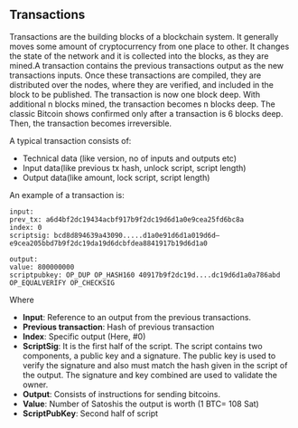 ## Transactions

Transactions are the building blocks of a blockchain system.
It generally moves some amount of cryptocurrency from one place to other. It changes the state of the network and it is collected into the blocks, as they are mined.A transaction contains the previous transactions output as the new transactions inputs. 
Once these transactions are compiled, they are distributed over the nodes, where they are verified,
and included in the block to be published. The transaction is now one block deep. With additional n blocks mined, the transaction becomes n blocks deep. The classic Bitcoin shows confirmed only after a transaction is 6 blocks deep. Then, the transaction becomes irreversible.

A typical transaction consists of:
*	Technical data (like version, no of inputs and outputs etc)
*	Input data(like previous tx hash, unlock script, script length)
*	Output data(like amount, lock script, script length)


 An example of a transaction is: 
```
input:
prev_tx: a6d4bf2dc19434acbf917b9f2dc19d6d1a0e9cea25fd6bc8a
index: 0
scriptsig: bcd8d894639a43090.....d1a0e91d6d1a019d6d–e9cea205bbd7b9f2dc19da19d6dcbfdea8841917b19d6d1a0

output:
value: 800000000
scriptpubkey: OP_DUP OP_HASH160 40917b9f2dc19d....dc19d6d1a0a786abd OP_EQUALVERIFY OP_CHECKSIG
```
Where
* **Input**: Reference to an output from the previous transactions.
* **Previous transaction**: Hash of previous transaction
* **Index**: Specific output (Here, #0)
* **ScriptSig**: It is the first half of the script. The script contains two components, a public key and a signature. The public key is used to verify the signature and also must match the hash given in the script of the output. The signature and key combined are used to validate the owner.
* **Output**: Consists of instructions for sending bitcoins.
* **Value**: Number of Satoshis the output is worth (1 BTC= 108 Sat)
* **ScriptPubKey**: Second half of script
